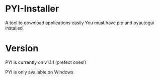 # PYI-Installer
A tool to download applications easily
You must have pip and pyautogui installed
# Version
PYI is currently on v1.1.1 (prefect ones!)

PYI is only available on Windows

